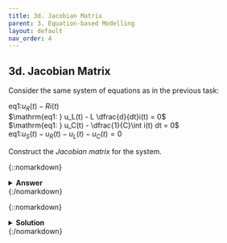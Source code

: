 ```yaml
---
title: 3d. Jacobian Matrix
parent: 3. Equation-based Modelling
layout: default
nav_order: 4
---
```


## 3d. Jacobian Matrix

Consider the same system of equations as in the previous task:

$\mathrm{eq1: } u_R(t) - R i(t)$\
$\mathrm{eq1: } u_L(t) - L \dfrac{d}{dt}i(t) = 0$\
$\mathrm{eq1: } u_C(t) - \dfrac{1}{C}\int i(t) dt = 0$\
$\mathrm{eq1: } u_S(t) - u_R(t) - u_L(t) - u_C(t) = 0$

Construct the *Jacobian matrix* for the system.

{::nomarkdown}<details><summary><strong>Answer</strong></summary>{:/nomarkdown}
\begin{tabular}{r | c c c c}
& $i$ & $u_R $ u_L $ u_C \\
\hline
& eq1 & -R & 1 & 0 & 0 \\
& eq2 & 0 & 0 & 1 & 0 \\
& eq3 & 0 & 0 & 0 & 1 \\
& eq4 & 0 & -1 & -1 & -1 \\
\end{tabular}

|         | $i$   | $u_R$ | $u_L$ | $u_C$ |
|---------|-------|-------|-------|-------|
| **eq1** | -R    | 1     | 0     | 0     |
| **eq2** | 0     | 0     | 1     | 0     |
| **eq3** | 0     | 0     | 0     | 1     |
| **eq4** | 0     | -1    | -1    | -1    |

{::nomarkdown}</details>{:/nomarkdown}



{::nomarkdown}<details><summary><strong>Solution</strong></summary>{:/nomarkdown}

The Jacobian matrix is the matrix of the partial derivative of each equation with respect to each variable. This is used e.g. for iterating using Newton's method.

Note that we only differentiate with respect to the actual variables - **not** their derivatives or integrals. 

Note that derivatives and integrals also counts. Delayed variables, in the case of *difference equations*, however does not (but this is not relevant for this task).

We use the same variable order as in the previous task: $\left[i, u_R, u_L, u_C\right]$.

Equation 1 differentiated with respect to variable $i$ is calculated as:

$\dfrac{\partial}{\partial i}\left(u_R-R i\right) = -R$

We populate now populate the Jacobian matrix by repeating this for each combination of equation and variable:

|         | $i$   | $u_R$ | $u_L$ | $u_C$ |
|---------|-------|-------|-------|-------|
| **eq1** | -R    | 1     | 0     | 0     |
| **eq2** | 0     | 0     | 1     | 0     |
| **eq3** | 0     | 0     | 0     | 1     |
| **eq4** | 0     | -1    | -1    | -1    |

{::nomarkdown}</details>{:/nomarkdown}
